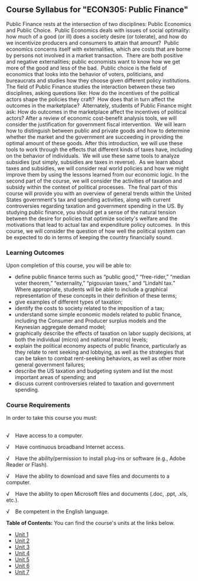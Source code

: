 Course Syllabus for "ECON305: Public Finance"
---------------------------------------------

Public Finance rests at the intersection of two disciplines: Public
Economics and Public Choice.  Public Economics deals with issues of
social optimality: how much of a good (or ill) does a society desire (or
tolerate), and how do we incentivize producers and consumers to attain
that amount?  Public economics concerns itself with externalities, which
are costs that are borne by persons not involved in a market
transaction.  There are both positive and negative externalities; public
economists want to know how we get more of the good and less of the
bad.  Public choice is the field of economics that looks into the
behavior of voters, politicians, and bureaucrats and studies how they
choose given different policy institutions. The field of Public Finance
studies the interaction between these two disciplines, asking questions
like: How do the incentives of the political actors shape the policies
they craft?  How does that in turn affect the outcomes in the
marketplace?  Alternately, students of Public Finance might ask: How do
outcomes in the marketplace affect the incentives of political actors?
After a review of economic cost-benefit analysis tools, we will consider
the justification for government fiscal intervention.  We will learn how
to distinguish between public and private goods and how to determine
whether the market and the government are succeeding in providing the
optimal amount of these goods. After this introduction, we will use
these tools to work through the effects that different kinds of taxes
have, including on the behavior of individuals.  We will use these same
tools to analyze subsidies (put simply, subsidies are taxes in
reverse).  As we learn about taxes and subsidies, we will consider real
world policies and how we might improve them by using the lessons
learned from our economic logic. In the second part of the course, we
will consider the activities of taxation and subsidy within the context
of political processes.  The final part of this course will provide you
with an overview of general trends within the United States government's
tax and spending activities, along with current controversies regarding
taxation and government spending in the US. By studying public finance,
you should get a sense of the natural tension between the desire for
policies that optimize society's welfare and the motivations that lead
to actual tax and expenditure policy outcomes.  In this course, we will
consider the question of how well the political system can be expected
to do in terms of keeping the country financially sound.

### Learning Outcomes

Upon completion of this course, you will be able to:  

-   define public finance terms such as “public good,” “free-rider,”
    “median voter theorem,” “externality,” “pigouvian taxes,” and
    “Lindahl tax.”  Where appropriate, students will be able to include
    a graphical representation of these concepts in their definition of
    these terms;
-   give examples of different types of taxation;
-   identify the costs to society related to the imposition of a tax;
-   understand some simple economic models related to public finance,
    including the Consumer and Producer surplus models and the Keynesian
    aggregate demand model;
-   graphically describe the effects of taxation on labor supply
    decisions, at both the individual (micro) and national (macro)
    levels;
-   explain the political economy aspects of public finance,
    particularly as they relate to rent seeking and lobbying, as well as
    the strategies that can be taken to combat rent-seeking behaviors,
    as well as other more general government failures;
-   describe the US taxation and budgeting system and list the most
    important areas of spending; and
-   discuss current controversies related to taxation and government
    spending.

### Course Requirements

In order to take this course you must:  
  

√    Have access to a computer.

√    Have continuous broadband Internet access.

√    Have the ability/permission to install plug-ins or software (e.g.,
Adobe Reader or Flash).

√    Have the ability to download and save files and documents to a
computer.

√    Have the ability to open Microsoft files and documents (.doc, .ppt,
.xls, etc.).

√    Be competent in the English language.

**Table of Contents:** You can find the course's units at the links below.

- [Unit 1](https://legacy.saylor.org/econ305/Unit01/)
- [Unit 2](https://legacy.saylor.org/econ305/Unit02/)
- [Unit 3](https://legacy.saylor.org/econ305/Unit03/)
- [Unit 4](https://legacy.saylor.org/econ305/Unit04/)
- [Unit 5](https://legacy.saylor.org/econ305/Unit05/)
- [Unit 6](https://legacy.saylor.org/econ305/Unit06/)
- [Unit 7](https://legacy.saylor.org/econ305/Unit07/)
